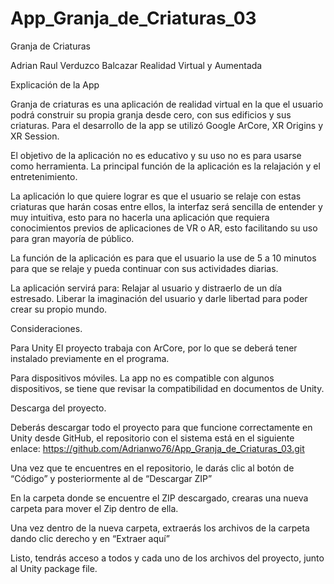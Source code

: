 # App_Granja_de_Criaturas_03

Granja
de
Criaturas


Adrian Raul Verduzco Balcazar
Realidad Virtual y Aumentada











Explicación de la App

Granja de criaturas es una aplicación de realidad virtual en la que el usuario podrá construir su propia granja desde cero, con sus edificios y sus criaturas.
Para el desarrollo de la app se utilizó Google ArCore, XR Origins y XR Session.

El objetivo de la aplicación no es educativo y su uso no es para usarse como herramienta. La principal función de la aplicación es la relajación y el entretenimiento.

La aplicación lo que quiere lograr es que el usuario se relaje con estas criaturas que harán cosas entre ellos, la interfaz será sencilla de entender y muy intuitiva, esto para no hacerla una aplicación que requiera conocimientos previos de aplicaciones de VR o AR, esto facilitando su uso para gran mayoría de público.

La función de la aplicación es para que el usuario la use de 5 a 10 minutos para que se relaje y pueda continuar con sus actividades diarias.

La aplicación servirá para:
Relajar al usuario y distraerlo de un día estresado.
Liberar la imaginación del usuario y darle libertad para poder crear su propio mundo.



Consideraciones.

Para Unity
El proyecto trabaja con ArCore, por lo que se deberá tener instalado previamente en el programa.

Para dispositivos móviles.
La app no es compatible con algunos dispositivos, se tiene que revisar la compatibilidad en documentos de Unity.



Descarga del proyecto.

Deberás descargar todo el proyecto para que funcione correctamente en Unity desde GitHub, el repositorio con el sistema está en el siguiente enlace:
https://github.com/Adrianwo76/App_Granja_de_Criaturas_03.git

Una vez que te encuentres en el repositorio, le darás clic al botón de “Código” y posteriormente al de “Descargar ZIP”

En la carpeta donde se encuentre el ZIP descargado, crearas una nueva carpeta para mover el Zip dentro de ella.

Una vez dentro de la nueva carpeta, extraerás los archivos de la carpeta dando clic derecho y en “Extraer aquí”

Listo, tendrás acceso a todos y cada uno de los archivos del proyecto, junto al Unity package file.
